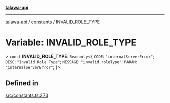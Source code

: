 [**talawa-api**](../../README.md)

***

[talawa-api](../../modules.md) / [constants](../README.md) / INVALID\_ROLE\_TYPE

# Variable: INVALID\_ROLE\_TYPE

\> `const` **INVALID\_ROLE\_TYPE**: `Readonly`\<\{ `CODE`: `"internalServerError"`; `DESC`: `"Invalid Role Type"`; `MESSAGE`: `"invalid.roleType"`; `PARAM`: `"internalServerError"`; \}\>

## Defined in

[src/constants.ts:273](https://github.com/PalisadoesFoundation/talawa-api/blob/3a5276aff43f5de4f7fab3ec9683a420dcdc7a06/src/constants.ts#L273)
